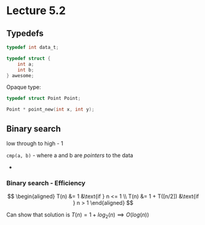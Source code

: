 # Lecture 5.2

## Typedefs

```c
typedef int data_t;

typedef struct {
    int a;
    int b;
} awesome;
```

Opaque type:

```c
typedef struct Point Point;

Point * point_new(int x, int y);
```

## Binary search

low through to high - 1

`cmp(a, b)` - where a and b are *pointers* to the data

-

### Binary search - Efficiency

$$
\begin{aligned}
T(n) &= 1 &\text{if } n <= 1 \\
T(n) &= 1 + T([n/2]) &\text{if } n > 1
\end{aligned}
$$

Can show that solution is $T(n) = 1 + log_2(n) \implies O(log(n))$

